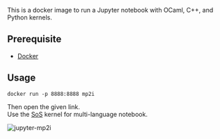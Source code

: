 This is a docker image to run a Jupyter notebook with OCaml, C++, and Python kernels.

## Prerequisite

- [Docker](https://www.docker.com/)

## Usage

```
docker run -p 8888:8888 mp2i
```

Then open the given link.  
Use the [SoS](https://vatlab.github.io/sos-docs/notebook.html) kernel for multi-language notebook.

![jupyter-mp2i](https://user-images.githubusercontent.com/49362475/123551574-afc37d00-d772-11eb-8917-94dc1759a8c2.png)
